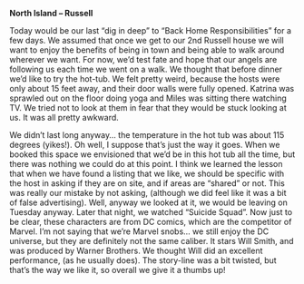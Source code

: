 **North Island – Russell**

Today would be our last “dig in deep” to “Back Home Responsibilities”
for a few days. We assumed that once we get to our 2nd Russell house
we will want to enjoy the benefits of being in town and being able to
walk around wherever we want. For now, we’d test fate and hope that
our angels are following us each time we went on a walk.
We thought that before dinner we’d like to try the hot-tub. We felt
pretty weird, because the hosts were only about 15 feet away, and
their door walls were fully opened. Katrina was sprawled out on the
floor doing yoga and Miles was sitting there watching TV. We tried not
to look at them in fear that they would be stuck looking at us. It was
all pretty awkward.

We didn’t last long anyway… the temperature in the hot tub was
about 115 degrees (yikes!). Oh well, I suppose that’s just the way it
goes. When we booked this space we envisioned that we’d be in this
hot tub all the time, but there was nothing we could do at this point. I
think we learned the lesson that when we have found a listing that we
like, we should be specific with the host in asking if they are on site, and
if areas are “shared” or not. This was really our mistake by not asking,
(although we did feel like it was a bit of false advertising). Well, anyway
we looked at it, we would be leaving on Tuesday anyway.
Later that night, we watched “Suicide Squad”. Now just to be clear,
these characters are from DC comics, which are the competitor of
Marvel. I’m not saying that we’re Marvel snobs… we still enjoy the DC universe, but they are definitely not the same caliber. It stars Will Smith,
and was produced by Warner Brothers. We thought Will did an
excellent performance, (as he usually does). The story-line was a bit
twisted, but that’s the way we like it, so overall we give it a thumbs up!